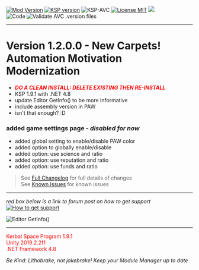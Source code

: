 <!-- ReleaseLayout.md v1.1.2.0
FieldTrainingFacility! (FTF)
created: 11 Aug 2018
updated: 01 Feb 2020 -->

[![Mod Version][shield:mod:static]][MOD:forum] 
[![KSP version][shield:ksp:static]][KSP:website] ![KSP-AVC][shield:kspavc] [![License MIT][shield:license]][LINK:license] [![][LOGO:mit]][LINK:license]  
![Code][shield:code:static] ![Validate AVC .version files][shield:avcvalid]  
***  

# Version 1.2.0.0 - New Carpets! Automation Motivation Modernization  
- <line style="color: #FF0000;">***DO A CLEAN INSTALL: DELETE EXISTING THEN RE-INSTALL***</line>
- KSP 1.9.1 with .NET 4.8
- update Editor GetInfo() to be more informative
- include assembly version in PAW
- isn't that enough? :D 
### added game settings page - ***disabled for now***
- added global setting to enable/disable PAW color
- added option to globally enable/disable 
- added option: use science and ratio
- added option: use reputation and ratio
- added option: use funds and ratio
> See [Full Changelog][MOD:changelog] for full details of changes  
> See [Known Issues][MOD:issues] for known issues   
***  
*red box below is a link to forum post on how to get support*  
[![How to get support][image:get-support]][thread:getsupport]

![][HERO:0]  
***
 <p style="color: #FF0000;">Kerbal Space Program 1.9.1<br>
Unity 2019.2.2f1<br>
.NET Framework 4.8</p> 

 *Be Kind: Lithobrake, not jakebrake! Keep your Module Manager up to date*
<!-- graphical links to downloads -->

[MOD:license]:      https://github.com/zer0Kerbal/FieldTrainingFacility/blob/master/LICENSE
[MOD:issues]:       https://github.com/zer0Kerbal/FieldTrainingFacility/issues
[MOD:known]:        https://github.com/zer0Kerbal/FieldTrainingFacility/wiki/Known-Issues
[MOD:forum]:        https://forum.kerbalspaceprogram.com/index.php?/topic/191045-*
[MOD:changelog]:    https://raw.githubusercontent.com/zer0Kerbal/FieldTrainingFacility/master/Changelog.cfg
[KSP:website]:      http://kerbalspaceprogram.com/

[shield:mod:static]: https://img.shields.io/badge/Field%20Training%20Lab%20version-1.2.0.0-orange.svg?style=plastic
[shield:ksp:static]: https://img.shields.io/badge/KSP%20version-1.9.1-blue.svg?style=plastic  
[shield:code:static]: https://img.shields.io/badge/Code-%3C.NET%204.8%3E%20%3CUnity%202019.2.2f1%3E%20%3CC%23%3E-9cf?style=plastic?labelColor=darkblue  

[shield:mod:latest]: https://img.shields.io/github/v/release/zer0Kerbal/FieldTrainingFacility?include_prereleases?style=plastic
[shield:mod]: https://img.shields.io/endpoint?url=https://raw.githubusercontent.com/zer0Kerbal/FieldTrainingFacility/master/json/mod.json
[shield:ksp]: https://img.shields.io/endpoint?url=https://raw.githubusercontent.com/zer0Kerbal/FieldTrainingFacility/master/json/ksp.json
[shield:license]: https://img.shields.io/endpoint?url=https://raw.githubusercontent.com/zer0Kerbal/FieldTrainingFacility/master/json/license.json
[shield:code]: https://img.shields.io/endpoint?url=https://raw.githubusercontent.com/zer0Kerbal/FieldTrainingFacility/master/json/code.json  
[shield:kspavc]:     https://img.shields.io/badge/KSP-AVC--supported-brightgreen.svg?style=plastic
[shield:avcvalid]:    https://github.com/zer0Kerbal/FieldTrainingFacility/workflows/Validate%20AVC%20.version%20files/badge.svg  
  
[image:get-support]:    https://i.postimg.cc/vHP6zmrw/image.png

[LINK:license]: https://raw.githubusercontent.com/zer0Kerbal/FieldTrainingFacility/master/LICENSE "MIT"  
[thread:getsupport]: https://forum.kerbalspaceprogram.com/index.php?/topic/83212-*

<!--- license logo urls -->
[LOGO:mit]: https://i.postimg.cc/bvjfsMP5/MIT-17x17.png

<!--- release graphic(s) -->
[HERO:0]: https://i.postimg.cc/wMWk50NR/FTF-1-2-0-0.png "Editor GetInfo()"

<!--
GPLv2
zer0Kerbal
-->
